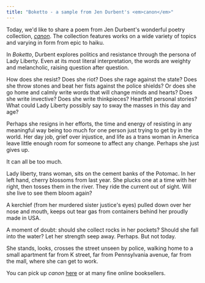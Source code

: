 ```yaml
---
title: "Boketto - a sample from Jen Durbent's <em>canon</em>"
---
```


Today, we'd like to share a poem from Jen Durbent's wonderful poetry collection, [*canon*](/canon). The collection features works on a wide variety of topics and varying in form from epic to haiku.

<!--more-->

In *Boketto*, Durbent explores politics and resistance through the persona of Lady Liberty. Even at its most literal interpretation, the words are weighty and melancholic, raising question after question.

How does she resist? Does she riot? Does she rage against the state? Does she throw stones and beat her fists against the police shields? Or does she go home and calmly write words that will change minds and hearts? Does she write invective? Does she write thinkpieces? Heartfelt personal stories? What could Lady Liberty possibly say to sway the masses in this day and age?

Perhaps she resigns in her efforts, the time and energy of resisting in any meaningful way being too much for one person just trying to get by in the world. Her day job, grief over injustice, and life as a trans woman in America leave little enough room for someone to affect any change. Perhaps she just gives up.

It can all be too much.

<div class="verse">Lady liberty, trans woman,
sits on the cement banks of the Potomac.
In her left hand, cherry blossoms
from last year. She plucks one at a time
with her right, then tosses them
in the river. They ride the current
out of sight. Will she live to see
them bloom again?

A kerchief (from her murdered
sister justice's eyes)
pulled down over her nose and mouth,
keeps out tear gas from
containers behind her proudly made in USA.

A moment of doubt: should
she collect rocks in her pockets? Should
she fall into the water? Let her strength
seep away. Perhaps. But not today.

She stands, looks, crosses the street
unseen by police, walking home
to a small apartment far from K street,
far from Pennsylvania avenue,
far from the mall,
where she can get to work.</div>

You can pick up *canon* [here](/canon) or at many fine online booksellers.
